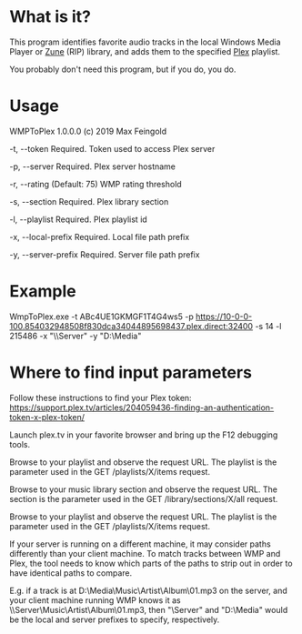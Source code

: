 # What is it?

This program identifies favorite audio tracks in the local Windows Media Player or [Zune](https://support.xbox.com/id-ID/zune-software/download) (RIP) library, and adds them to the specified [Plex](https://www.plex.tv) playlist.

You probably don't need this program, but if you do, you do.

# Usage

WMPToPlex 1.0.0.0
(c) 2019 Max Feingold

  -t, --token            Required. Token used to access Plex server

  -p, --server           Required. Plex server hostname

  -r, --rating           (Default: 75) WMP rating threshold

  -s, --section          Required. Plex library section

  -l, --playlist         Required. Plex playlist id

  -x, --local-prefix     Required. Local file path prefix

  -y, --server-prefix    Required. Server file path prefix
  
# Example
  
WmpToPlex.exe -t ABc4UE1GKMGF1T4G4ws5 -p https://10-0-0-100.854032948508f830dca34044895698437.plex.direct:32400 -s 14 -l 215486 -x "\\\\Server" -y "D:\Media"

# Where to find input parameters

Follow these instructions to find your Plex token: https://support.plex.tv/articles/204059436-finding-an-authentication-token-x-plex-token/

Launch plex.tv in your favorite browser and bring up the F12 debugging tools.

Browse to your playlist and observe the request URL. The playlist is the parameter used in the GET /playlists/X/items request.

Browse to your music library section and observe the request URL. The section is the parameter used in the GET /library/sections/X/all request.

Browse to your playlist and observe the request URL. The playlist is the parameter used in the GET /playlists/X/items request.

If your server is running on a different machine, it may consider paths differently than your client machine. To match tracks between WMP and Plex, the tool needs to know which parts of the paths to strip out in order to have identical paths to compare.

E.g. if a track is at D:\Media\Music\Artist\Album\01.mp3 on the server, and your client machine running WMP knows it as \\\\Server\Music\Artist\Album\01.mp3, then "\\Server" and "D:\Media" would be the local and server prefixes to specify, respectively.
